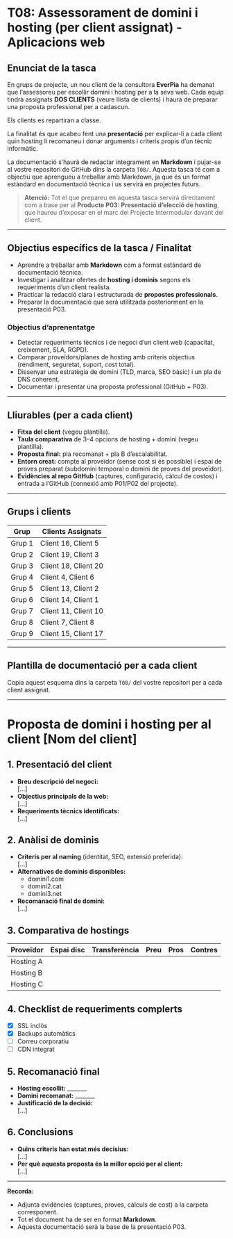 # T08: Assessorament de domini i hosting (per client assignat) - Aplicacions web

## Enunciat de la tasca

En grups de projecte, un nou client de la consultora **EverPia** ha demanat que l’assessoreu per escollir domini i hosting per a la seva web. Cada equip tindrà assignats **DOS CLIENTS** (veure llista de clients) i haurà de preparar una proposta professional per a cadascun.

Els clients es repartiran a classe.

La finalitat és que acabeu fent una **presentació** per explicar-li a cada client quin hosting li recomaneu i donar arguments i criteris propis d’un tècnic informàtic.

La documentació s’haurà de redactar íntegrament en **Markdown** i pujar-se al vostre repositori de GitHub dins la carpeta `T08/`. Aquesta tasca té com a objectiu que aprengueu a treballar amb Markdown, ja que és un format estàndard en documentació tècnica i us servirà en projectes futurs.

> **Atenció:** Tot el que prepareu en aquesta tasca servirà directament com a base per al **Producte P03: Presentació d’elecció de hosting**, que haureu d’exposar en el marc del Projecte Intermodular davant del client.

---

## Objectius específics de la tasca / Finalitat

- Aprendre a treballar amb **Markdown** com a format estàndard de documentació tècnica.
- Investigar i analitzar ofertes de **hosting i dominis** segons els requeriments d’un client realista.
- Practicar la redacció clara i estructurada de **propostes professionals**.
- Preparar la documentació que serà utilitzada posteriorment en la presentació P03.

### Objectius d’aprenentatge

- Detectar requeriments tècnics i de negoci d’un client web (capacitat, creixement, SLA, RGPD).
- Comparar proveïdors/planes de hosting amb criteris objectius (rendiment, seguretat, suport, cost total).
- Dissenyar una estratègia de domini (TLD, marca, SEO bàsic) i un pla de DNS coherent.
- Documentar i presentar una proposta professional (GitHub + P03).

---

## Lliurables (per a cada client)

- **Fitxa del client** (vegeu plantilla).
- **Taula comparativa** de 3–4 opcions de hosting + domini (vegeu plantilla).
- **Proposta final:** pla recomanat + pla B d’escalabilitat.
- **Entorn creat:** compte al proveïdor (sense cost si és possible) i espai de proves preparat (subdomini temporal o domini de proves del proveïdor).
- **Evidències al repo GitHub** (captures, configuració, càlcul de costos) i entrada a l’GitHub (connexió amb P01/P02 del projecte).

---

## Grups i clients

| Grup  | Clients Assignats    |
|-------|----------------------|
| Grup 1 | Client 16, Client 5  |
| Grup 2 | Client 19, Client 3  |
| Grup 3 | Client 18, Client 20 |
| Grup 4 | Client 4, Client 6   |
| Grup 5 | Client 13, Client 2  |
| Grup 6 | Client 14, Client 1  |
| Grup 7 | Client 11, Client 10 |
| Grup 8 | Client 7, Client 8   |
| Grup 9 | Client 15, Client 17 |

---

## Plantilla de documentació per a cada client

Copia aquest esquema dins la carpeta `T08/` del vostre repositori per a cada client assignat.

---

# Proposta de domini i hosting per al client [Nom del client]

## 1. Presentació del client
- **Breu descripció del negoci:**  
  \[...\]
- **Objectius principals de la web:**  
  \[...\]
- **Requeriments tècnics identificats:**  
  \[...\]

## 2. Anàlisi de dominis
- **Criteris per al naming** (identitat, SEO, extensió preferida):  
  \[...\]
- **Alternatives de dominis disponibles:**  
  - domini1.com
  - domini2.cat
  - domini3.net
- **Recomanació final de domini:**  
  \[...\]

## 3. Comparativa de hostings

| Proveïdor | Espai disc | Transferència | Preu | Pros | Contres |
|-----------|------------|---------------|------|------|---------|
| Hosting A |            |               |      |      |         |
| Hosting B |            |               |      |      |         |
| Hosting C |            |               |      |      |         |

## 4. Checklist de requeriments complerts

- [x] SSL inclòs
- [x] Backups automàtics
- [ ] Correu corporatiu
- [ ] CDN integrat

## 5. Recomanació final

- **Hosting escollit:** _______
- **Domini recomanat:** _______
- **Justificació de la decisió:**  
  \[...\]

## 6. Conclusions

- **Quins criteris han estat més decisius:**  
  \[...\]
- **Per què aquesta proposta és la millor opció per al client:**  
  \[...\]

---

**Recorda:**  
- Adjunta evidències (captures, proves, càlculs de cost) a la carpeta corresponent.
- Tot el document ha de ser en format **Markdown**.
- Aquesta documentació serà la base de la presentació P03.
